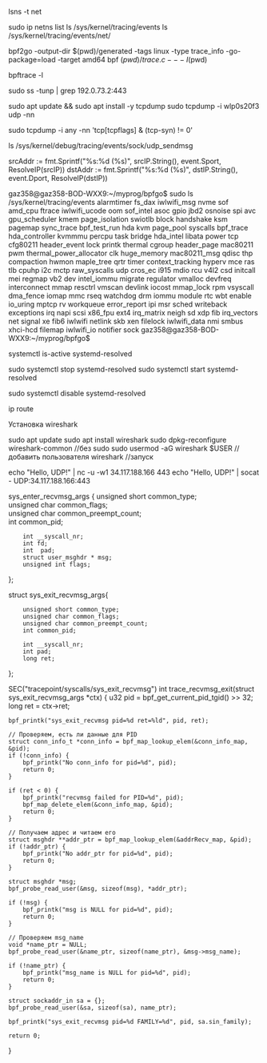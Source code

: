 lsns -t net


sudo ip netns list
ls /sys/kernel/tracing/events
ls /sys/kernel/tracing/events/net/




bpf2go -output-dir $(pwd)/generated -tags linux -type trace_info -go-package=load -target amd64 bpf $(pwd)/trace.c -- -I$(pwd)

bpftrace -l

sudo ss -tunp | grep 192.0.73.2:443


sudo apt update && sudo apt install -y tcpdump
sudo tcpdump -i wlp0s20f3 udp -nn

sudo tcpdump -i any -nn 'tcp[tcpflags] & (tcp-syn) != 0'

ls /sys/kernel/debug/tracing/events/sock/udp_sendmsg


srcAddr := fmt.Sprintf("%s:%d (%s)", srcIP.String(), event.Sport, ResolveIP(srcIP))
dstAddr := fmt.Sprintf("%s:%d (%s)", dstIP.String(), event.Dport, ResolveIP(dstIP))


gaz358@gaz358-BOD-WXX9:~/myprog/bpfgo$ sudo ls /sys/kernel/tracing/events
alarmtimer        fs_dax          iwlwifi_msg    nvme            sof
amd_cpu           ftrace          iwlwifi_ucode  oom             sof_intel
asoc              gpio            jbd2           osnoise         spi
avc               gpu_scheduler   kmem           page_isolation  swiotlb
block             handshake       ksm            pagemap         sync_trace
bpf_test_run      hda             kvm            page_pool       syscalls
bpf_trace         hda_controller  kvmmmu         percpu          task
bridge            hda_intel       libata         power           tcp
cfg80211          header_event    lock           printk          thermal
cgroup            header_page     mac80211       pwm             thermal_power_allocator
clk               huge_memory     mac80211_msg   qdisc           thp
compaction        hwmon           maple_tree     qrtr            timer
context_tracking  hyperv          mce            ras             tlb
cpuhp             i2c             mctp           raw_syscalls    udp
cros_ec           i915            mdio           rcu             v4l2
csd               initcall        mei            regmap          vb2
dev               intel_iommu     migrate        regulator       vmalloc
devfreq           interconnect    mmap           resctrl         vmscan
devlink           iocost          mmap_lock      rpm             vsyscall
dma_fence         iomap           mmc            rseq            watchdog
drm               iommu           module         rtc             wbt
enable            io_uring        mptcp          rv              workqueue
error_report      ipi             msr            sched           writeback
exceptions        irq             napi           scsi            x86_fpu
ext4              irq_matrix      neigh          sd              xdp
fib               irq_vectors     net            signal          xe
fib6              iwlwifi         netlink        skb             xen
filelock          iwlwifi_data    nmi            smbus           xhci-hcd
filemap           iwlwifi_io      notifier       sock
gaz358@gaz358-BOD-WXX9:~/myprog/bpfgo$ 


systemctl is-active systemd-resolved

sudo systemctl stop systemd-resolved
sudo systemctl start systemd-resolved

sudo systemctl disable systemd-resolved

ip route

Установка wireshark

sudo apt update
sudo apt install wireshark
sudo dpkg-reconfigure wireshark-common //без sudo
sudo usermod -aG wireshark $USER //добавить пользователя
wireshark //запуск

echo "Hello, UDP!" | nc -u -w1 34.117.188.166 443
echo "Hello, UDP!" | socat - UDP:34.117.188.166:443

sys_enter_recvmsg_args {
        unsigned short common_type;      
        unsigned char common_flags;      
        unsigned char common_preempt_count;     
        int common_pid;   

        int __syscall_nr; 
        int fd;
        int  pad;   
        struct user_msghdr * msg; 
        unsigned int flags;      

};


struct sys_exit_recvmsg_args{

        unsigned short common_type;       
        unsigned char common_flags;    
        unsigned char common_preempt_count;    
        int common_pid;   

        int __syscall_nr; 
        int pad;
        long ret; 

};

SEC("tracepoint/syscalls/sys_exit_recvmsg")
int trace_recvmsg_exit(struct sys_exit_recvmsg_args *ctx) {
    u32 pid = bpf_get_current_pid_tgid() >> 32;
    long ret = ctx->ret;

    bpf_printk("sys_exit_recvmsg pid=%d ret=%ld", pid, ret);

    // Проверяем, есть ли данные для PID
    struct conn_info_t *conn_info = bpf_map_lookup_elem(&conn_info_map, &pid);
    if (!conn_info) {
        bpf_printk("No conn_info for pid=%d", pid);
        return 0;
    }

    if (ret < 0) {
        bpf_printk("recvmsg failed for PID=%d", pid);
        bpf_map_delete_elem(&conn_info_map, &pid);
        return 0;
    }

    // Получаем адрес и читаем его
    struct msghdr **addr_ptr = bpf_map_lookup_elem(&addrRecv_map, &pid);
    if (!addr_ptr) {
        bpf_printk("No addr_ptr for pid=%d", pid);
        return 0;
    }

    struct msghdr *msg;
    bpf_probe_read_user(&msg, sizeof(msg), *addr_ptr);

    if (!msg) {
        bpf_printk("msg is NULL for pid=%d", pid);
        return 0;
    }

    // Проверяем msg_name
    void *name_ptr = NULL;
    bpf_probe_read_user(&name_ptr, sizeof(name_ptr), &msg->msg_name);

    if (!name_ptr) {
        bpf_printk("msg_name is NULL for pid=%d", pid);
        return 0;
    }

    struct sockaddr_in sa = {};
    bpf_probe_read_user(&sa, sizeof(sa), name_ptr);

    bpf_printk("sys_exit_recvmsg pid=%d FAMILY=%d", pid, sa.sin_family);

    return 0;
}








